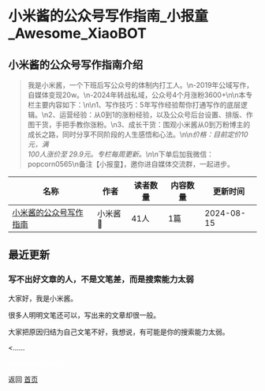 # 小米酱的公众号写作指南_小报童_Awesome_XiaoBOT

## 小米酱的公众号写作指南介绍
> 我是小米酱，一个下班后写公众号的体制内打工人。\n-2019年公域写作，自媒体变现20w。\n-2024年转战私域，公众号4个月涨粉3600+\n\n本专栏主要内容如下：\n\n1、写作技巧：5年写作经验帮你打通写作的底层逻辑。\n2、运营经验：从0到1的涨粉经验，以及公众号后台设置、排版、作图干货，手把手教你涨粉。\n3、成长干货：围观小米酱从0到万粉博主的成长之路，同时分享不同阶段的人生感悟和心法。\n\n*价格：目前定价10元，满  
100人涨价至 29.9元。专栏每周更新。\n\n*下单后加我微信：popcorn0565\n备注【小报童】，邀你进自媒体交流群，一起进步。  
  


|名称|作者|读者数量|内容数量|更新时间|
|---|---|---|---|---|
|[小米酱的公众号写作指南](https://xiaobot.net/p/xiaomi96?refer=0b133df9-27dc-423b-8101-639049001c13)|小米酱🌷|41人|1篇|2024-08-15|

## 最近更新
### 写不出好文章的人，不是文笔差，而是搜索能力太弱

大家好，我是小米酱。

很多人明明文笔还可以，写出来的文章却很一般。

大家把原因归结为自己文笔不好，我想说，有可能是你的搜索能力太弱。

<......


<a href="https://github.com/Reno9527/awesome-xiaobot" style="color: white; text-decoration: none;">awesome-xiaobot</a>

返回 [首页](../README.md)
